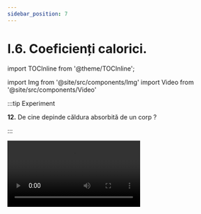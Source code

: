 ```yaml
---
sidebar_position: 7
---
```


# I.6. Coeficienți calorici.



import TOCInline from '@theme/TOCInline';

<TOCInline toc={toc} />



import Img from '@site/src/components/Img'
import Video from '@site/src/components/Video'



:::tip Experiment

**12.** De cine depinde căldura absorbită de un corp ?


:::




<Video src="https://www.youtube.com/embed/a7OWO8CB2YM" />


**Materiale necesare:** două pahare Berzelius, apă rece de la robinet, spirtieră, sită de azbest, trepied, termometru, cronometru, ulei.


#### A)	Care masă de apă absoarbe mai multă căldură, 50 g sau 100 g?

**Descrierea experimentului:** 
- Pune într-un pahar 50 g de apă și introdu în apă un termometru. Încălzește la flacăra unei spirtiere, apa prin intermediul sitei de azbest de pe trepied. 


:::warning Atenție
Acest experiment se efectuează numai în prezența unui adult!

Când lucrezi cu surse de foc ai grijă să ai părul strâns și să nu porți haine cu mâneci largi! Atenție când lucrezi cu apă caldă să nu te arzi!

:::


- Cronometrează timpul în care masa de 50 g apă și-a mărit temperatura cu 10 °C: t<sub>1</sub> = 39 s.

- Pune într-un pahar o masă de 100 g de apă și introdu în apă un termometru. Încălzește apa la flacăra unei spirtiere, prin intermediul sitei de azbest de pe trepied. 
- Cronometrează timpul în care masa de 100 g apă și-a mărit temperatura cu 10 °C: t<sub>2</sub> = 48,6 s.




- Depinde căldura absorbită de masa corpului ?

#### Cu cât timpul de încălzire este mai mare, cu atât și căldura absorbită este mai mare.



:::note Observaţie

_O masă de 100 g apă absoarbe mai multă căldură decât o masă de 50 g apă._ 

:::


**Concluzia experimentului:**

- Căldura primită/cedată de un corp în procesul de încălzire/răcire este direct proporțională cu masa corpului: Q ~ m.





#### B)	Depinde căldura absorbită de variația temperaturii?

**Descrierea experimentului:** 

- Cronometrează timpul în care o masă de 100 g apă și-a mărit temperatura cu 20 °C: t<sub>3</sub> = 2 min 3 s. Compară cu timpul în care aceeași masă de 100 g apă și-a mărit temperatura cu 10 °C.

- Depinde căldura absorbită de variația temperaturii corpului ?


:::note Observaţie

_O masă de 100 g apă absoarbe mai multă căldură pentru a-și mări temperatura cu 20 °C, decât o masă de 100 g apă pentru a-și mări temperatura cu 10 °C._ 

:::


**Concluzia experimentului:**

- Căldura primită/cedată de un corp în procesul de încălzire/răcire este direct proporțională cu variația temperaturii corpului: Q ~ ΔT.




#### C)	Depinde căldura absorbită de substanța corpului?

**Descrierea experimentului:** 

- Pune o masă de 100 g ulei într-un pahar Berzelius și introdu termometrul în ulei. 
- Măsoară temperatura inițială a uleiului care trebuie să fie aceeași cu cea a apei (30 °C).
- Cronometrează timpul în care uleiul și-a mărit temperatura cu 20 °C: t<sub>4</sub> = 46,55 s. Compară cu timpul în care o masă de 100 g apă și-a mărit temperatura cu 20 °C.

- Depinde căldura absorbită de substanța din care este alcătuită corpul ?


:::note Observaţie

_O masă de 100 g apă absoarbe mai multă căldură decât o masă de 100 g ulei, pentru a-și mări temperatura cu 20 °C._ 

:::


**Concluzia experimentului:**

- Căldura primită/cedată de un corp în procesul de încălzire/răcire depinde de natura substanței. Deci se poate defini o constantă de material numită căldură specifică, notată cu c.






#### Deci căldura primită/cedată de un corp la încălzire/răcire depinde direct proporțional de trei factori: masa corpului, variația temperaturii și natura substanței corpului.






:::important Definiţie 
Coeficienții calorici reprezintă mărimile fizice care caracterizează schimbul de căldură dintre sistemele termodinamice. 

:::


#### Printre cei mai importanți avem:
- Căldura specifică (c);
- Capacitatea calorică (C). 



<br></br>




## I.6.1. Căldura specifică.

:::important Definiţie 

**Căldura specifică(c)** reprezintă mărimea fizică ce caracterizează căldura absorbită/cedată de 1kg de substanță pentru a-și mări/micșora temperatura cu un grad. 

:::


**Căldura specifică** este o constantă de material și o găsim în tabelul cu constante de la sfârșitul acestui capitol.

<Img className="img-responsive4" src="fizica/clasa8/capitolul1/1_6_1_Poza1_FormulaCalduriiSpecifice.jpg" width="1000" height="282" />




:::important

**Căldura primită/ cedată de un corp(Q) în procesul de încălzire/ răcire are următoarea formulă:**



<Img className="img-responsive4" src="fizica/clasa8/capitolul1/1_6_Poza1_FormulaCalduriiPrimiteSauCedate.jpg" width="1000" height="67" />


m = masa corpului	

c = căldura specifică (constantă de material, specifică fiecărei substanțe)

ΔT = T<sub>finală</sub> - T<sub>inițială</sub>, variația temperaturii corpului (adică, cu cât crește/ scade temperatura lui)

Q<sub>primită</sub> > 0

Q<sub>cedată</sub> < 0

La ecuația calorimetrică vom scrie Q<sub>primită</sub>= | Q<sub>cedată</sub> |


:::




:::note Observaţie

_Căldurile specifice pot avea valori diferite pentru aceeași substanță dacă aceasta se găsește în stări de agregare diferite._

**c<sub>apă</sub> ≠ c<sub>gheaţă</sub>**

:::




<Video src="https://www.youtube.com/embed/UxFlAVvUCAg" />


<br></br>

:::warning Atenție
Acest experiment se efectuează numai în prezența unui adult!

Când lucrezi cu surse de foc ai grijă să ai părul strâns și să nu porți haine cu mâneci largi! Atenție când lucrezi cu apă caldă să nu te arzi!

:::






<br></br>


## I.6.2. Capacitatea calorică.

:::important Definiţie 

**Capacitatea calorică (C)** – reprezintă mărimea fizică ce caracterizează cantitatea de căldură necesară sistemului termodinamic pentru a-și varia temperatura cu un grad. 

:::


<Img className="img-responsive4" src="fizica/clasa8/capitolul1/1_6_2_Poza1_FormulaCapacitatiiCalorice.jpg" width="1000" height="284" />



:::note Observaţie

**Sistemul termodinamic** poate reprezenta un calorimetru sau un vas, în care schimbul de căldură este permis doar între corpurile introduse. Capacitatea calorică a unui calorimetru este înscrisă pe vasul respectiv la fabricația acestuia.

:::


<br></br>



:::tip Experiment

**13.** Calcularea căldurii specifice a unui corp solid


:::




<Video src="https://www.youtube.com/embed/-CbMuZP8igA" />


**Materiale necesare:** apă rece de la robinet, sită de azbest, stativ, trepied, termometru, calorimetru (vas care izolează termic corpurile din interiorul său de cele din exterior), cilindru de cupru, pahar Berzelius, spirtieră, cârlig.


:::warning Atenție
Acest experiment se efectuează numai în prezența unui adult!

Când lucrezi cu surse de foc ai grijă să ai părul strâns și să nu porți haine cu mâneci largi! Atenție când lucrezi cu apă caldă să nu te arzi!

:::





**Descrierea experimentului:** 
- Măsoară cu cântarul masa apei: m<sub>1</sub> = 100 g = 0,1 kg.
- Măsoară cu termometrul temperatura apei: t<sub>1</sub> = 30 °C .
- Măsoară cu cântarul masa cilindrului de cupru: m<sub>2</sub> = 78 g = 0,078 kg
- Încălzește apă într-un pahar Berzelius cu ajutorul spirtierei și a trepiedului cu sită.
- În apa caldă pune cilindrul de cupru și termometrul. Lasă-le câteva minute și apoi citește temperatura cilindrului de cupru încălzit: t<sub>2</sub> = 90 °C.
- Pune în calorimetru apa rece cântărită.
- Cu cârligul metalic ia corpul din pahar și pune-l rapid în apa din calorimetru.
- Acoperă calorimetrul și agită ușor apa din el.
- Urmărește indicațiile termometrului până când temperatura nu se mai modifică. Aceasta este temperatura de echilibru, notată cu t<sub>e</sub> = 35 °C, care reprezintă temperatura finală pentru toate corpurile aflate în contact termic.


:::note Observaţie

_Apa rece va primi căldură, iar cilindrul de cupru este corpul cald, care cedează căldură._ 

:::


- Neglijăm capacitatea calorică a calorimetrului, pentru simplificarea calculelor.
- **Δt<sub>1</sub> =  t<sub>e</sub> – t<sub>1</sub>** = variația (creșterea) temperaturii apei (temperatura finală minus cea inițială).
- **Δt<sub>2</sub> = t<sub>e</sub> - t<sub>2</sub>** = variația (scăderea) temperaturii cilindrului (temperatura finală minus cea inițială).

- Scriem ecuația calorimetrică : **| Q<sub>cedată</sub> | = Q<sub>primită</sub>**

  - **| Q<sub>cedată</sub> | = m<sub>2</sub> ∙ c<sub>2</sub> ∙ Δt<sub>2</sub> = m<sub>2</sub> ∙ c<sub>2</sub> ∙ (t<sub>e</sub> - t<sub>2</sub>)**

  - **Q<sub>primită</sub> = m<sub>1</sub> ∙ c<sub>1</sub> ∙ Δt<sub>1</sub> =  m<sub>1</sub> ∙ c<sub>1</sub> ∙ (t<sub>e</sub> – t<sub>1</sub>)** 

  - **| m<sub>2</sub> ∙ c<sub>2</sub> ∙ (t<sub>e</sub> - t<sub>2</sub>) | = m<sub>1</sub> ∙ c<sub>1</sub> ∙ (t<sub>e</sub> – t<sub>1</sub>)**


- Obţinem formula pentru determinarea căldurii specifice a cuprului: 


<Img className="img-responsive4" src="fizica/clasa8/capitolul1/1_6_2_Poza2_FormulaCalduraSpecificaCupru_vers2.jpg" width="1000" height="125" />

- Înlocuim în formulă valorile din experimentul nostru:

<Img className="img-responsive4" src="fizica/clasa8/capitolul1/1_6_2_Poza3_FormulaCalduraSpecificaCupruCuValori_vers4.jpg" width="1000" height="113" />




<br></br>
<br></br>


**Concluzia experimentului:**

Comparăm cu căldura specifică a cuprului din tabel (385 J/kg∙K) și observăm că valoarea experimentală este destul de departe de valoarea reală. Ca surse de erori am descoperit: citiri neatente ale temperaturilor corpurilor, a durat cam mult timp până am închis capacul calorimetrului, am realizat o singură determinare în loc de 3 determinări, nu am luat în calcul și capacitatea calorimetrului.


:::note Observaţie

În cazul sistemelor neomogene de corpuri, ca în cazul acestui experiment, este necesar să cunoaștem temperaturile inițiale ale corpurilor din sistem, masele lor și căldurile lor specifice. Astfel vom putea ști evoluția termică a acestui sistem de corpuri. 

:::



:::caution Problemă rezolvată

**1.** Într-o masă de 20 g de glicerină se pune o masă de 50 g fier la temperatura de 90 °C. Știind că temperatura de echilibru este de 50 °C, află temperatura inițială a glicerinei.

Se dă: 

  - căldura specifică a glicerinei de 2400 J/Kg∙K
  - căldura specifică a fierului de 450 J/Kg∙K


#### Rezolvare


- Înainte de a scrie datele problemei, se stabilește corpul rece, respectiv cel cald:

  - Corp 1: glicerină : rece   =˃  primește căldură: Q<sub>primită</sub>

  - Corp 2: fier : cald  	   =˃  cedează căldură: Q<sub>cedată</sub>


- Scriem datele problemei, punând indice 1 la datele despre glicerină și indice 2 la datele despre fier. Transformăm mărimile din date în SI, cu excepția temperaturii, deoarece diferența dintre două temperaturi în grade Celsius este egală cu diferența temperaturilor în Kelvin.

  - m<sub>1</sub> = 20g = 0,02 kg

  - c<sub>1</sub> = 2400 J/kg∙K
  
  - m<sub>2</sub> = 50 g = 0,05 kg

  - t<sub>2</sub> = 90 °C

  - c<sub>2</sub> = 450 J/kg∙K

  - t<sub>e</sub> = 50 °C
  
  - t<sub>1</sub> = ?

  

  

- Calculăm căldura cedată:

  - Q<sub>cedată</sub> = m<sub>2</sub> ∙ c<sub>2</sub> ∙ Δt<sub>2</sub> =  0,05 kg ∙ 450 J/kg∙K ∙ (t<sub>e</sub> - t<sub>2</sub>) K = 0,05 ∙ 450 ∙ (50 – 90) J = -900 J
 



- Calculăm căldura primită:

  - Q<sub>primită</sub> = m<sub>1</sub> ∙ c<sub>1</sub> ∙ Δt<sub>1</sub>  =  0,02 kg ∙ 2400 J/kg∙K ∙ (t<sub>e</sub> – t<sub>1</sub>) K = 2  ∙ 24 ∙ (50 - t<sub>1</sub>) J
  



- Scriem ecuația calorimetrică : | Q<sub>cedată</sub> | = Q<sub>primită</sub>

  - | m<sub>2</sub> ∙ c<sub>2</sub> ∙ (t<sub>e</sub> – t<sub>2</sub>) | =  m<sub>1</sub> ∙ c<sub>1</sub> ∙ (t<sub>e</sub> – t<sub>1</sub>) 

- Facem calculele matematice:	

  - 900 J = 48 ∙ 50 - 48 ∙ t<sub>1</sub> J
  - 48 ∙ t<sub>1</sub> = 2400 - 900
  - 48 ∙ t<sub>1</sub> = 1500
  - t<sub>1</sub> = 31,25 °C

:::





:::caution Problemă rezolvată

**2.** Într-un calorimetru a cărui capacitate calorică este 80 J/kg, se pune o masă de 200 g apă la temperatura de 10 °C. În apa din calorimetru se introduce un corp de aluminiu care cântărește 100 g, cu temperatura de 100 °C. Care este temperatura finală a celor două corpuri ? Se dă: căldura specifică a apei de 4185 J/kg∙K și căldura specifică a aluminiului de 880 J/kg∙K. Capacitatea calorică a calorimetrului este C = 80 J/kg.
  



#### Rezolvare

- Înainte de a scrie datele problemei, se stabilește corpul rece, respectiv cel cald:

  - Corp 1: apa și calorimetrul : rece   =˃  primește căldură: Q<sub>primită</sub>

  - Corp 2: aluminiul : cald  		        =˃  cedează căldură: Q<sub>cedată</sub>


- Scriem datele problemei, punând indice 1 la datele despre apă și indice 2, la datele despre aluminiu. Transformăm mărimile din date în SI, cu excepția temperaturii, deoarece diferența dintre două temperaturi în grade Celsius este egală cu diferența temperaturilor în Kelvin.

  - C = 80 J/K

  - m<sub>1</sub> = 200 g = 0,2 kg

  - t<sub>1</sub> = 10 °C

  - c<sub>1</sub> = 4185 J/kg∙K

  - m<sub>2</sub> = 100 g = 0,1 kg

  - t<sub>2</sub> = 100 °C

  - c<sub>2</sub> = 880 J/kg∙K

  - t<sub>e</sub> = ? °C


- Calculăm căldura primită:

  - Q<sub>primită</sub> = m<sub>1</sub> ∙ c<sub>1</sub> ∙ Δt<sub>1</sub>  + C ∙ Δt<sub>1</sub> = m<sub>1</sub> ∙ c<sub>1</sub> ∙ (t<sub>e</sub> – t<sub>1</sub>)  + C ∙ (t<sub>e</sub> – t<sub>1</sub>) 



- Calculăm căldura cedată:

  - Q<sub>cedată</sub> = m<sub>2</sub> ∙ c<sub>2</sub> ∙ Δt<sub>2</sub> =  m<sub>2</sub> ∙ c<sub>2</sub> ∙ (t<sub>e</sub> – t<sub>2</sub>) 



- Scriem ecuația calorimetrică : | Q<sub>cedată</sub> | = Q<sub>primită</sub>

  - | m<sub>2</sub> ∙ c<sub>2</sub> ∙ (t<sub>e</sub> – t<sub>2</sub>) | =  m<sub>1</sub> ∙ c<sub>1</sub> ∙ (t<sub>e</sub> – t<sub>1</sub>)  + C ∙ (t<sub>e</sub> – t<sub>1</sub>) 

- Înlocuim datele problemei și facem calculele matematice :	
  - | 0,1 kg ∙ 880 J/kg∙K ∙ (t<sub>e</sub> - 100) K | = 0,2 kg ∙ 4185 J/kg∙K ∙ (t<sub>e</sub> – 10) K  + 80 J/K ∙ (t<sub>e</sub> – 10) K 	
  - | 88 ∙ (t<sub>e</sub> - 100) | = 837 ∙ (t<sub>e</sub> – 10) + 80 (t<sub>e</sub> – 10)  
  - | 88 ∙ t<sub>e</sub> - 88 ∙ 100 | = 837 ∙ t<sub>e</sub> - 8370 + 80 ∙ t<sub>e</sub> – 80 ∙ 10 
  - | 88 ∙ t<sub>e</sub> - 8800 | = 917 ∙ t<sub>e</sub> – 9170   
  
- Pentru desfacerea modulului trebuie să determinăm dacă termenul din modul este pozitiv sau negativ. Temperatura de echilibru (t<sub>e</sub>) este întotdeauna cuprinsă între temperaturile inițiale ale celor două corpuri puse în contact termic. Ca atare, în cazul nostru 10°C < t<sub>e</sub> < 100°C și din această cauză termenul din modul va fi întotdeauna negativ. La desfacerea modului se va schimba semnul termenului, respectiv se va înmulți cu (-1).  
  
  - (-1) ∙ (88 ∙ t<sub>e</sub> - 8800)  = 917∙ t<sub>e</sub> - 9170
  - -88 ∙ t<sub>e</sub> + 8800 = 917∙ t<sub>e</sub> - 9170
  - 17970 = 1005 ∙ t<sub>e</sub> 
  - t<sub>e</sub>  = 17970/1005 = 17,88 °C


:::






:::caution Problemă rezolvată

**3.** Corpul 1 este pus în contact termic cu corpul 2.
  




<Img className="img-responsive4" src="fizica/clasa8/capitolul1/1_6_2_Poza4_GraficProblemaModel3_vers3.jpg" width="1000" height="590" />


- Cât sunt temperaturile inițiale ale celor două corpuri și care este corpul rece, respectiv cald?

  - #### Rezolvare: t<sub>1</sub> = 90 °C (corpul 1 - cald) și t<sub>2</sub> = 25°C (corpul 2 - rece).





- Cât este temperatura de echilibru a celor două corpuri ?

  - #### Rezolvare: t<sub>e</sub> = 60°C.


- După cât timp ajung corpurile la echilibru termic?  

  - #### Rezolvare: După 5 min.

:::


<br></br>

<br></br>

<br></br>

